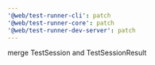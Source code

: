 ```yaml
---
'@web/test-runner-cli': patch
'@web/test-runner-core': patch
'@web/test-runner-dev-server': patch
---
```


merge TestSession and TestSessionResult
